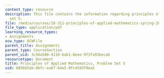 ```yaml
---
content_type: resource
description: This file contains the information regarding principles of applied mathematics,problem
  set 5.
file: /media/courses/18-311-principles-of-applied-mathematics-spring-2014/685665ab8bfcea67b4e50fc4593f8ea2_MIT18_311S14_ProblemSet5.pdf
file_type: application/pdf
learning_resource_types:
- Assignments
ocw_type: OCWFile
parent_title: Assignments
parent_type: CourseSection
parent_uid: 3c56a580-4110-bab1-8eee-9f3fa91becab
resourcetype: Document
title: Principles of Applied Mathematics, Problem Set 5
uid: 685665ab-8bfc-ea67-b4e5-0fc4593f8ea2
---
```

